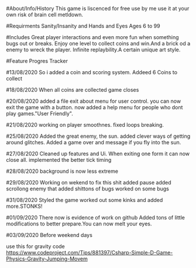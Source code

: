 #About/Info/History
This game is liscenced for free use by me use it at your own risk of brain cell metldown.


#Requirments
Sanity/Insanity and Hands and Eyes
Ages 6 to 99

#Includes
Great player interactions and even more fun when something bugs out or breaks.
Enjoy one level to collect coins and win.And a brick od a enemy to wreck the player.
Infinite replaybility.A certain unique art style.






#Feature Progres Tracker

#13/08/2020
So i added a coin and scoring system.
Addeed 6 Coins to collect 

#18/08/2020
When all coins are collected game closes

#20/08/2020
added a file exit about menu for user control.
you can now exit the game with a button.
now added a help menu for people who dont play games."User Friendly".

#21/08/2020
working on player smoothnes.
fixed loops breaking.

#25/08/2020
Added the great enemy, the sun.
added clever ways of getting around glitches.
Added a game over and message if you fly into the sun.

#27/08/2020
Cleaned up features and Ui.
When exiting one form it can now close all.
implemented the better tick timing 

#28/08/2020
background is now less extreme

#29/08/2020
Working on wekend to fix this shit
added pause
added scrollong enemy that added shittons of bugs
worked on some bugs 

#31/08/2020 
Styled the game worked out some kinks and added more.STONKS!

#01/09/2020
There now is evidence of work on github
Added tons of little modifications to better prepare.You can now melt your eyes.

#03/09/2020
Before weekend days








use this for gravity code 
https://www.codeproject.com/Tips/881397/Csharp-Simple-D-Game-Physics-Gravity-Jumping-Movem
